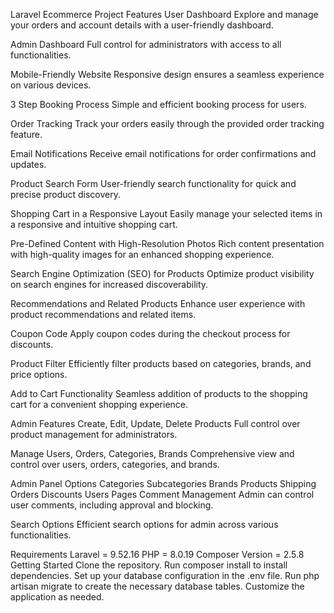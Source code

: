 Laravel Ecommerce Project
Features
User Dashboard
Explore and manage your orders and account details with a user-friendly dashboard.

Admin Dashboard
Full control for administrators with access to all functionalities.

Mobile-Friendly Website
Responsive design ensures a seamless experience on various devices.

3 Step Booking Process
Simple and efficient booking process for users.

Order Tracking
Track your orders easily through the provided order tracking feature.

Email Notifications
Receive email notifications for order confirmations and updates.

Product Search Form
User-friendly search functionality for quick and precise product discovery.

Shopping Cart in a Responsive Layout
Easily manage your selected items in a responsive and intuitive shopping cart.

Pre-Defined Content with High-Resolution Photos
Rich content presentation with high-quality images for an enhanced shopping experience.

Search Engine Optimization (SEO) for Products
Optimize product visibility on search engines for increased discoverability.

Recommendations and Related Products
Enhance user experience with product recommendations and related items.

Coupon Code
Apply coupon codes during the checkout process for discounts.

Product Filter
Efficiently filter products based on categories, brands, and price options.

Add to Cart Functionality
Seamless addition of products to the shopping cart for a convenient shopping experience.

Admin Features
Create, Edit, Update, Delete Products
Full control over product management for administrators.

Manage Users, Orders, Categories, Brands
Comprehensive view and control over users, orders, categories, and brands.

Admin Panel Options
Categories
Subcategories
Brands
Products
Shipping
Orders
Discounts
Users
Pages
Comment Management
Admin can control user comments, including approval and blocking.

Search Options
Efficient search options for admin across various functionalities.

Requirements
Laravel = 9.52.16
PHP = 8.0.19
Composer Version = 2.5.8
Getting Started
Clone the repository.
Run composer install to install dependencies.
Set up your database configuration in the .env file.
Run php artisan migrate to create the necessary database tables.
Customize the application as needed.
